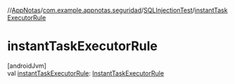 //[AppNotas](../../../index.md)/[com.example.appnotas.seguridad](../index.md)/[SQLInjectionTest](index.md)/[instantTaskExecutorRule](instant-task-executor-rule.md)

# instantTaskExecutorRule

[androidJvm]\
val [instantTaskExecutorRule](instant-task-executor-rule.md): [InstantTaskExecutorRule](https://developer.android.com/reference/kotlin/androidx/arch/core/executor/testing/InstantTaskExecutorRule.html)
